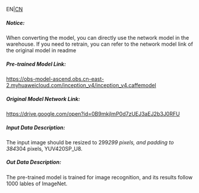 EN|[CN](README.osc.md)
##### Notice:
When converting the model, you can directly use the network model in the warehouse. If you need to retrain, you can refer to the network model link of the original model in readme

##### Pre-trained Model Link:

https://obs-model-ascend.obs.cn-east-2.myhuaweicloud.com/inception_v4/inception_v4.caffemodel

##### Original Model Network Link:
https://drive.google.com/open?id=0B9mkjlmP0d7zUEJ3aEJ2b3J0RFU

##### Input Data Description:

The input image should be resized to 299*299 pixels, and padding to 384*304 pixels, YUV420SP_U8.

##### Out Data Description:

The pre-trained model is trained for image recognition, and its results follow 1000 lables of ImageNet.
